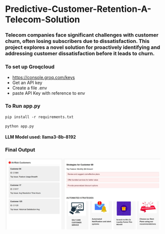 # Predictive-Customer-Retention-A-Telecom-Solution

### Telecom companies face significant challenges with customer churn, often losing subscribers due to dissatisfaction. This project explores a novel solution for proactively identifying and addressing customer dissatisfaction before it leads to churn.



### To set up Groqcloud 

- https://console.groq.com/keys
- Get an API key
- Create a file .env
- paste API Key with reference to env


### To Run app.py

```
pip install -r requirements.txt
```

```
python app.py
```

#### LLM Model used: llama3-8b-8192

### Final Output 

![Alt Text](image1.jpeg)